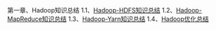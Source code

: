 第一章、Hadoop知识总结
1.1、[Hadoop-HDFS知识总结](Hadoop/Hadoop-HDFS.md)
1.2、[Hadoop-MapReduce知识总结](Hadoop/Hadoop-MapReduce.md)
1.3、[Hadoop-Yarn知识总结](Hadoop/Hadoop-Yarn.md)
1.4、[Hadoop优化总结](Hadoop/Hadoop优化.md)